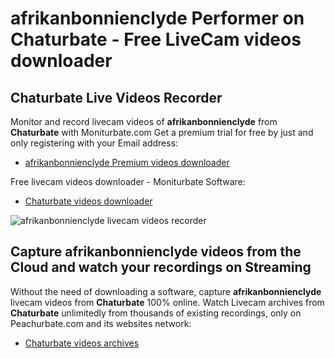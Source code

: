 # afrikanbonnienclyde Performer on Chaturbate - Free LiveCam videos downloader

## Chaturbate Live Videos Recorder

Monitor and record livecam videos of **afrikanbonnienclyde** from **Chaturbate** with Moniturbate.com
Get a premium trial for free by just and only registering with your Email address:
* [afrikanbonnienclyde Premium videos downloader](https://moniturbate.com/request-demo-licence-key.html)

Free livecam videos downloader - Moniturbate Software:
* [Chaturbate videos downloader](https://moniturbate.com/moniturbate-download-software.html)

![afrikanbonnienclyde livecam videos recorder](https://peachurnet.com/templates/moniturbate-software.png)


## Capture afrikanbonnienclyde videos from the Cloud and watch your recordings on Streaming

Without the need of downloading a software, capture **afrikanbonnienclyde** livecam videos from **Chaturbate** 100% online.
Watch Livecam archives from **Chaturbate** unlimitedly from thousands of existing recordings, only on Peachurbate.com and its websites network:
* [Chaturbate videos archives](https://peachurnet.com/)